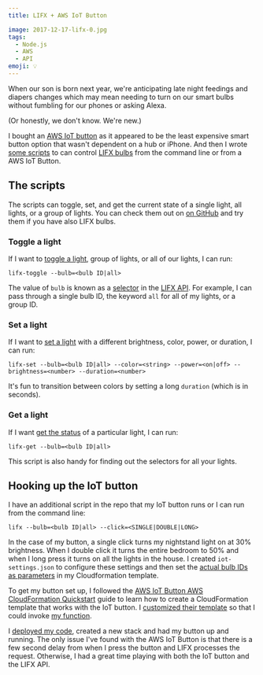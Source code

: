 ```yaml
---
title: LIFX + AWS IoT Button

image: 2017-12-17-lifx-0.jpg
tags:
  - Node.js
  - AWS
  - API
emoji: 💡
---
```


When our son is born next year, we're anticipating late night feedings and diapers changes which may mean needing to turn on our smart bulbs without fumbling for our phones or asking Alexa.

(Or honestly, we don't know. We're new.)

I bought an [AWS IoT button](https://aws.amazon.com/iotbutton/) as it appeared to be the least expensive smart button option that wasn't dependent on a hub or iPhone. And then I wrote [some scripts](https://github.com/katydecorah/lifx) to can control [LIFX bulbs](https://www.lifx.com/) from the command line or from a AWS IoT Button.

## The scripts

The scripts can toggle, set, and get the current state of a single light, all lights, or a group of lights. You can check them out on [on GitHub](https://github.com/katydecorah/lifx) and try them if you have also LIFX bulbs.

### Toggle a light

If I want to [toggle a light](https://github.com/katydecorah/lifx/blob/19298314f1cd94dd834f0635aee245bafb136202/index.js#L13-L15), group of lights, or all of our lights, I can run:

```
lifx-toggle --bulb=<bulb ID|all>
```

The value of `bulb` is known as a [selector](https://api.developer.lifx.com/docs/selectors) in the [LIFX API](https://api.developer.lifx.com/). For example, I can pass through a single bulb ID, the keyword `all` for all of my lights, or a group ID.

### Set a light

If I want to [set a light](https://github.com/katydecorah/lifx/blob/19298314f1cd94dd834f0635aee245bafb136202/index.js#L17-L21) with a different brightness, color, power, or duration, I can run:

```
lifx-set --bulb=<bulb ID|all> --color=<string> --power=<on|off> --brightness=<number> --duration=<number>
```

It's fun to transition between colors by setting a long `duration` (which is in seconds).

### Get a light

If I want [get the status](https://github.com/katydecorah/lifx/blob/19298314f1cd94dd834f0635aee245bafb136202/index.js#L23-L25) of a particular light, I can run:

```
lifx-get --bulb=<bulb ID|all>
```

This script is also handy for finding out the selectors for all your lights.

## Hooking up the IoT button

I have an additional script in the repo that my IoT button runs or I can run from the command line:

```
lifx --bulb=<bulb ID|all> --click=<SINGLE|DOUBLE|LONG>
```

In the case of my button, a single click turns my nightstand light on at 30% brightness. When I double click it turns the entire bedroom to 50% and when I long press it turns on all the lights in the house. I created `iot-settings.json` to configure these settings and then set the [actual bulb IDs as parameters](https://github.com/katydecorah/lifx/blob/19298314f1cd94dd834f0635aee245bafb136202/cloudformation/lifx.template.json#L31-L42) in my Cloudformation template.

To get my button set up, I followed the [AWS IoT Button AWS CloudFormation Quickstart](http://docs.aws.amazon.com/iot/latest/developerguide/iot-button-cloudformation.html) guide to learn how to create a CloudFormation template that works with the IoT button. I [customized their template](https://github.com/katydecorah/lifx/blob/master/cloudformation/lifx.template.json) so that I could invoke [my function](https://github.com/katydecorah/lifx/blob/19298314f1cd94dd834f0635aee245bafb136202/index.js#L3-L11).

I [deployed my code](https://github.com/katydecorah/lifx#deploy-the-code-to-aws), created a new stack and had my button up and running. The only issue I've found with the AWS IoT Button is that there is a few second delay from when I press the button and LIFX processes the request. Otherwise, I had a great time playing with both the IoT button and the LIFX API.
